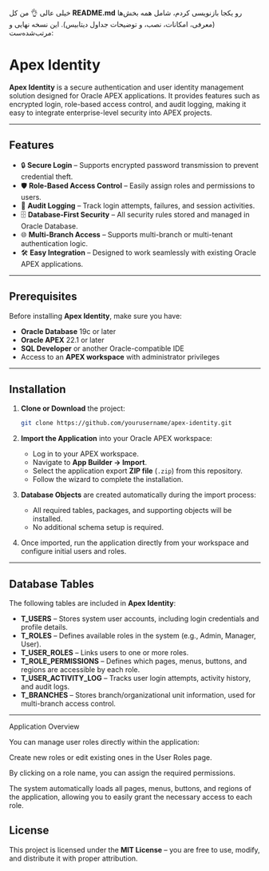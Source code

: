 خیلی عالی 👌 من کل **README.md** رو یکجا بازنویسی کردم، شامل همه بخش‌ها (معرفی، امکانات، نصب، و توضیحات جداول دیتابیس). این نسخه نهایی و مرتب‌شده‌ست: 

# Apex Identity

**Apex Identity** is a secure authentication and user identity management solution designed for Oracle APEX applications.
It provides features such as encrypted login, role-based access control, and audit logging, making it easy to integrate enterprise-level security into APEX projects.

---

## Features

* 🔒 **Secure Login** – Supports encrypted password transmission to prevent credential theft.
* 🛡 **Role-Based Access Control** – Easily assign roles and permissions to users.
* 📜 **Audit Logging** – Track login attempts, failures, and session activities.
* 🗄 **Database-First Security** – All security rules stored and managed in Oracle Database.
* 🌐 **Multi-Branch Access** – Supports multi-branch or multi-tenant authentication logic.
* 🛠 **Easy Integration** – Designed to work seamlessly with existing Oracle APEX applications.

---

## Prerequisites

Before installing **Apex Identity**, make sure you have:

* **Oracle Database** 19c or later
* **Oracle APEX** 22.1 or later
* **SQL Developer** or another Oracle-compatible IDE
* Access to an **APEX workspace** with administrator privileges

---

## Installation

1. **Clone or Download** the project:

   ```bash
   git clone https://github.com/yourusername/apex-identity.git
   ```

2. **Import the Application** into your Oracle APEX workspace:

   * Log in to your APEX workspace.
   * Navigate to **App Builder → Import**.
   * Select the application export **ZIP file** (`.zip`) from this repository.
   * Follow the wizard to complete the installation.

3. **Database Objects** are created automatically during the import process:

   * All required tables, packages, and supporting objects will be installed.
   * No additional schema setup is required.

4. Once imported, run the application directly from your workspace and configure initial users and roles.

---

## Database Tables

The following tables are included in **Apex Identity**:

* **T\_USERS** – Stores system user accounts, including login credentials and profile details.
* **T\_ROLES** – Defines available roles in the system (e.g., Admin, Manager, User).
* **T\_USER\_ROLES** – Links users to one or more roles.
* **T\_ROLE\_PERMISSIONS** – Defines which pages, menus, buttons, and regions are accessible by each role.
* **T\_USER\_ACTIVITY\_LOG** – Tracks user login attempts, activity history, and audit logs.
* **T\_BRANCHES** – Stores branch/organizational unit information, used for multi-branch access control.

---
Application Overview

You can manage user roles directly within the application:

Create new roles or edit existing ones in the User Roles page.

By clicking on a role name, you can assign the required permissions.

The system automatically loads all pages, menus, buttons, and regions of the application, allowing you to easily grant the necessary access to each role.

## License

This project is licensed under the **MIT License** – you are free to use, modify, and distribute it with proper attribution.
 
